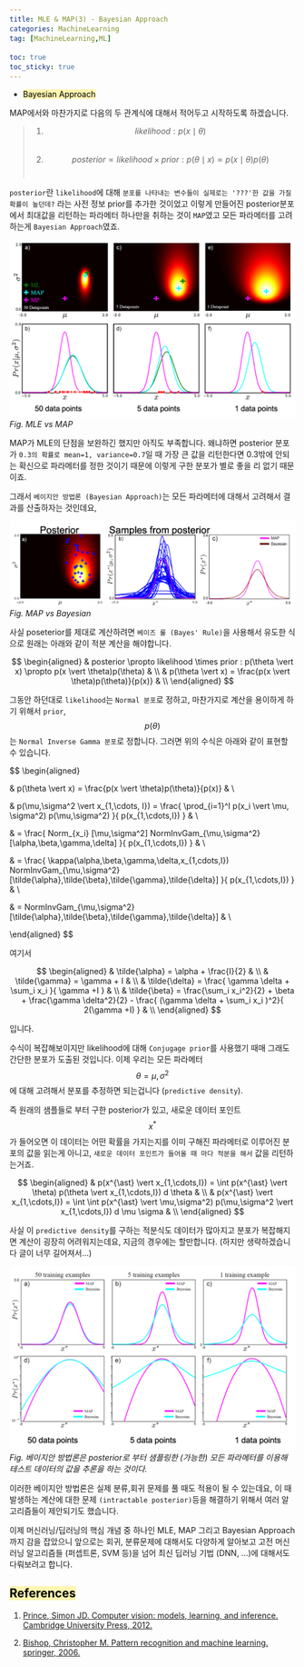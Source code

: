 ```yaml
---
title: MLE & MAP(3) - Bayesian Approach
categories: MachineLearning
tag: [MachineLearning,ML]

toc: true
toc_sticky: true
---
```


- <mark style='background-color: #fff5b1'> Bayesian Approach </mark>

MAP에서와 마찬가지로 다음의 두 관계식에 대해서 적어두고 시작하도록 하겠습니다. 

> 1. $$likelihood : p(x\mid\theta)$$ <br>
> 2. $$posterior \propto likelihood \times prior : p(\theta \mid x) \propto p(x \mid \theta)p(\theta)$$ <br> 

`posterior`란 `likelihood`에 대해 `분포를 나타내는 변수들이 실제로는 '???'한 값을 가질 확률이 높던데?` 라는 사전 정보 prior를 추가한 것이었고
이렇게 만들어진 posterior분포에서 최대값을 리턴하는 파라메터 하나만을 취하는 것이 `MAP`였고 모든 파라메터를 고려하는게 `Bayesian Approach`였죠. 


![bayesian1](/assets/images/Bayesian/bayesian1.png)
*Fig. MLE vs MAP*

MAP가 MLE의 단점을 보완하긴 했지만 아직도 부족합니다.
왜냐하면 posterior 분포가 `0.3의 확률로 mean=1, variance=0.7`일 때 가장 큰 값을 리턴한다면 0.3밖에 안되는 확신으로 파라메터를 정한 것이기 때문에 이렇게 구한 분포가 별로 좋을 리 없기 때문이죠.


그래서 `베이지안 방법론 (Bayesian Approach)`는 모든 파라메터에 대해서 고려해서 결과를 산출하자는 것인데요, 

![bayesian3](/assets/images/Bayesian/bayesian3.png)
*Fig. MAP vs Bayesian*

사실 poseterior를 제대로 계산하려면 `베이즈 룰 (Bayes' Rule)`을 사용해서 유도한 식으로 원래는 아래와 같이 적분 계산을 해야합니다.

$$
\begin{aligned}
& posterior \propto likelihood \times prior : p(\theta \vert x) \propto p(x \vert \theta)p(\theta) & \\
& p(\theta \vert x) = \frac{p(x \vert \theta)p(\theta)}{p(x)} & \\
\end{aligned}
$$

그동안 하던대로 `likelihood`는 `Normal 분포`로 정하고, 마찬가지로 계산을 용이하게 하기 위해서 `prior`, $$p(\theta)$$는 `Normal Inverse Gamma 분포`로 정합니다. 그러면 위의 수식은 아래와 같이 표현할 수 있습니다.

$$
\begin{aligned}

& p(\theta \vert x) = \frac{p(x \vert \theta)p(\theta)}{p(x)} & \\

& p(\mu,\sigma^2 \vert x_{1,\cdots, I}) = \frac{ \prod_{i=1}^I p(x_i \vert \mu, \sigma^2) p(\mu,\sigma^2) }{ p(x_{1,\cdots,I})  } & \\

& = \frac{ Norm_{x_i} [\mu,\sigma^2] NormInvGam_{\mu,\sigma^2}[\alpha,\beta,\gamma,\delta] }{ p(x_{1,\cdots,I}) } & \\

& = \frac{ \kappa(\alpha,\beta,\gamma,\delta,x_{1,cdots,I}) NormInvGam_{\mu,\sigma^2}[\tilde{\alpha},\tilde{\beta},\tilde{\gamma},\tilde{\delta}] }{ p(x_{1,\cdots,I}) } & \\

& = NormInvGam_{\mu,\sigma^2} [\tilde{\alpha},\tilde{\beta},\tilde{\gamma},\tilde{\delta}] & \\

\end{aligned}
$$

여기서 

$$
\begin{aligned}
& \tilde{\alpha} = \alpha + \frac{I}{2} & \\
& \tilde{\gamma} = \gamma + I & \\
& \tilde{\delta} = \frac{ \gamma \delta + \sum_i x_i }{ \gamma +I } & \\
& \tilde{\beta} = \frac{\sum_i x_i^2}{2} + \beta + \frac{\gamma \delta^2}{2} - \frac{ (\gamma \delta + \sum_i x_i )^2}{ 2(\gamma +I) } & \\
\end{aligned}
$$

입니다.


수식이 복잡해보이지만 likelihood에 대해 `Conjugage prior`를 사용했기 때매 그래도 간단한 분포가 도출된 것입니다.
이제 우리는 모든 파라메터 $$\theta=\mu,\sigma^2$$에 대해 고려해서 분포를 추정하면 되는겁니다 (`predictive density`).


즉 원래의 
샘플들로 부터 구한 posterior가 있고, 새로운 데이터 포인트 $$x^{\ast}$$가 들어오면 이 데이터는 어떤 확률을 가지는지를 이미 구해진 파라메터로 이루어진 분포의 값을 읽는게 아니고, `새로운 데이터 포인트가 들어올 때 마다 적분을 해서` 값을 리턴하는거죠.


$$
\begin{aligned}
& p(x^{\ast} \vert x_{1,\cdots,I}) = \int p(x^{\ast} \vert \theta) p(\theta \vert x_{1,\cdots,I}) d \theta & \\
& p(x^{\ast} \vert x_{1,\cdots,I}) = \int \int p(x^{\ast} \vert \mu,\sigma^2) p(\mu,\sigma^2 \vert x_{1,\cdots,I}) d \mu \sigma & \\
\end{aligned}
$$

사실 이 `predictive density`를 구하는 적분식도 데이터가 많아지고 분포가 복잡해지면 계산이 굉장히 어려워지는데요, 지금의 경우에는 할만합니다. (하지만 생략하겠습니다 글이 너무 길어져서...)

![bayesian4](/assets/images/Bayesian/bayesian4.png)
*Fig. 베이지안 방법론은 posterior로 부터 샘플링한 (가능한) 모든 파라메터를 이용해 테스트 데이터의 값을 추론을 하는 것이다.*


이러한 베이지안 방법론은 실제 분류,회귀 문제를 풀 때도 적용이 될 수 있는데요, 이 때 발생하는 계산에 대한 문제 `(intractable posterior)`등을 해결하기 위해서 여러 알고리즘들이 제안되기도 했습니다.


이제 머신러닝/딥러닝의 핵심 개념 중 하나인 MLE, MAP 그리고 Bayesian Approach까지 감을 잡았으니 앞으로는 회귀, 분류문제에 대해서도 다양하게 알아보고 고전 머신러닝 알고리즘들 (퍼셉트론, SVM 등)을 넘어 최신 딥러닝 기법 (DNN, ...)에 대해서도 다뤄보려고 합니다.






## <mark style='background-color: #fff5b1'> References </mark>

1. [Prince, Simon JD. Computer vision: models, learning, and inference. Cambridge University Press, 2012.](http://www.computervisionmodels.com/)

2. [Bishop, Christopher M. Pattern recognition and machine learning. springer, 2006.](https://www.microsoft.com/en-us/research/people/cmbishop/prml-book/)

